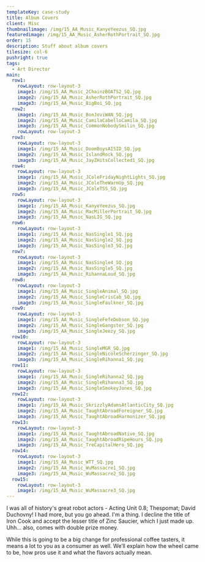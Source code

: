 ```yaml
---
templateKey: case-study
title: Album Covers
client: Misc
thumbnailimage: /img/15_AA_Music_KanyeYeezus_SQ.jpg
featuredimage: /img/15_AA_Music_AsherRothPortrait_SQ.jpg
order: 15
description: Stuff about album covers
tilesize: col-6
pushright: true
tags:
  - Art Director
main:
  row1:
    rowLayout: row-layout-3
    image1: /img/15_AA_Music_2ChainzBOATS2_SQ.jpg
    image2: /img/15_AA_Music_AsherRothPortrait_SQ.jpg
    image3: /img/15_AA_Music_BigBoi_SQ.jpg
  row2:
    image1: /img/15_AA_Music_BonJoviWAN_SQ.jpg
    image2: /img/15_AA_Music_CamilaCabelloCamila_SQ.jpg
    image3: /img/15_AA_Music_CommonNobodySmilin_SQ.jpg
    rowLayout: row-layout-3
  row3:
    rowLayout: row-layout-3 
    image1: /img/15_AA_Music_DoomBoysAISID_SQ.jpg
    image2: /img/15_AA_Music_IslandRock_SQ.jpg
    image3: /img/15_AA_Music_JayZHitsCollected1_SQ.jpg
  row4:
    rowLayout: row-layout-3
    image1: /img/15_AA_Music_JColeFridayNightLights_SQ.jpg
    image2: /img/15_AA_Music_JColeTheWarmUp_SQ.jpg
    image3: /img/15_AA_Music_JColeTSS_SQ.jpg
  row5:
    rowLayout: row-layout-3
    image1: /img/15_AA_Music_KanyeYeezus_SQ.jpg
    image2: /img/15_AA_Music_MacMillerPortrait_SQ.jpg
    image3: /img/15_AA_Music_NasLIG_SQ.jpg
  row6:
    rowLayout: row-layout-3
    image1: /img/15_AA_Music_NasSingle1_SQ.jpg
    image2: /img/15_AA_Music_NasSingle2_SQ.jpg
    image3: /img/15_AA_Music_NasSingle3_SQ.jpg
  row7:
    rowLayout: row-layout-3
    image1: /img/15_AA_Music_NasSingle4_SQ.jpg
    image2: /img/15_AA_Music_NasSingle5_SQ.jpg
    image3: /img/15_AA_Music_RihannaLoud_SQ.jpg
  row8:
    rowLayout: row-layout-3
    image1: /img/15_AA_Music_SingleAnimal_SQ.jpg
    image2: /img/15_AA_Music_SingleCrisCab_SQ.jpg
    image3: /img/15_AA_Music_SingleFaulkner_SQ.jpg
  row9:
    rowLayout: row-layout-3
    image1: /img/15_AA_Music_SingleFefeDobson_SQ.jpg
    image2: /img/15_AA_Music_SingleGangster_SQ.jpg
    image3: /img/15_AA_Music_SingleJeezy_SQ.jpg
  row10:
    rowLayout: row-layout-3
    image1: /img/15_AA_Music_SingleMGR_SQ.jpg
    image2: /img/15_AA_Music_SingleNicoleScherzinger_SQ.jpg
    image3: /img/15_AA_Music_SingleRihanna1_SQ.jpg
  row11:
    rowLayout: row-layout-3
    image1: /img/15_AA_Music_SingleRihanna2_SQ.jpg
    image2: /img/15_AA_Music_SingleRihanna3_SQ.jpg
    image3: /img/15_AA_Music_SingleSmokeyJones_SQ.jpg
  row12:
    rowLayout: row-layout-3
    image1: /img/15_AA_Music_SkrizzlyAdamsAtlanticCity_SQ.jpg
    image2: /img/15_AA_Music_TaughtAbroadForeigner_SQ.jpg
    image3: /img/15_AA_Music_TaughtAbroadHarmonizer_SQ.jpg
  row13:
    rowLayout: row-layout-3
    image1: /img/15_AA_Music_TaughtAbroadNative_SQ.jpg
    image2: /img/15_AA_Music_TaughtAbroadRipeHours_SQ.jpg
    image3: /img/15_AA_Music_TreCapitalHero_SQ.jpg
  row14:
    rowLayout: row-layout-3
    image1: /img/15_AA_Music_WTT_SQ.jpg
    image2: /img/15_AA_Music_WuMassacre1_SQ.jpg
    image3: /img/15_AA_Music_WuMassacre2_SQ.jpg
  row15:
    rowLayout: row-layout-3
    image1: /img/15_AA_Music_WuMassacre3_SQ.jpg                                                      
---
```

I was all of history's great robot actors - Acting Unit 0.8; Thespomat; David Duchovny! I had more, but you go ahead. I'm a thing. I decline the title of Iron Cook and accept the lesser title of Zinc Saucier, which I just made up. Uhh… also, comes with double prize money.

While this is going to be a big change for professional coffee tasters, it means a lot to you as a consumer as well. We’ll explain how the wheel came to be, how pros use it and what the flavors actually mean.

